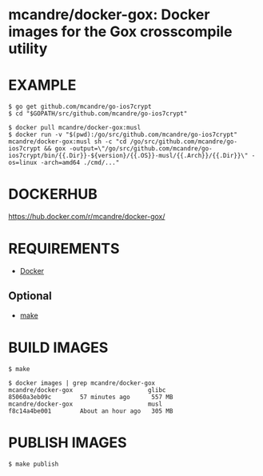 # mcandre/docker-gox: Docker images for the Gox crosscompile utility

# EXAMPLE

```console
$ go get github.com/mcandre/go-ios7crypt
$ cd "$GOPATH/src/github.com/mcandre/go-ios7crypt"

$ docker pull mcandre/docker-gox:musl
$ docker run -v "$(pwd):/go/src/github.com/mcandre/go-ios7crypt" mcandre/docker-gox:musl sh -c "cd /go/src/github.com/mcandre/go-ios7crypt && gox -output=\"/go/src/github.com/mcandre/go-ios7crypt/bin/{{.Dir}}-${version}/{{.OS}}-musl/{{.Arch}}/{{.Dir}}\" -os=linux -arch=amd64 ./cmd/..."
```

# DOCKERHUB

https://hub.docker.com/r/mcandre/docker-gox/

# REQUIREMENTS

* [Docker](https://www.docker.com)

## Optional

* [make](https://www.gnu.org/software/make/)

# BUILD IMAGES

```console
$ make

$ docker images | grep mcandre/docker-gox
mcandre/docker-gox                     glibc               85060a3eb09c        57 minutes ago      557 MB
mcandre/docker-gox                     musl                f8c14a4be001        About an hour ago   305 MB
```

# PUBLISH IMAGES

```console
$ make publish
```

